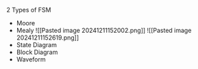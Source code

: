 2 Types of FSM
- Moore 
- Mealy
![[Pasted image 20241211152002.png]]
![[Pasted image 20241211152619.png]]
- State Diagram
- Block Diagram
- Waveform